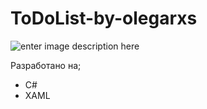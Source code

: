 ﻿# ToDoList-by-olegarxs
![enter image description here](https://lh3.googleusercontent.com/-RTjCm73Ukdg/WgcHB1qeS4I/AAAAAAAAAGw/8Yx9ecsucTUBXFe4jXrEAqhThpjrQqaAgCLcBGAs/s0/Screenshot_1.png "Главная форма")

Разработано на;
- C#
- XAML


